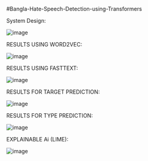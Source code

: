 #Bangla-Hate-Speech-Detection-using-Transformers

System Design:

![image](https://github.com/user-attachments/assets/b5c275b5-eeaa-4d08-a3c5-e93717b0cd72)


RESULTS USING WORD2VEC:

![image](https://github.com/user-attachments/assets/9ba8be22-1bc5-4b58-86a6-dfdb329241be)


RESULTS USING FASTTEXT:

![image](https://github.com/user-attachments/assets/2b043d02-7b0b-4c12-957b-5acc45447986)


RESULTS FOR TARGET PREDICTION:

![image](https://github.com/user-attachments/assets/ac87e789-7edf-4b8a-a550-fec730055a1c)


RESULTS FOR TYPE PREDICTION:

![image](https://github.com/user-attachments/assets/8a9bd941-7b66-4073-8ae2-9917acdaa776)


EXPLAINABLE Ai (LIME):

![image](https://github.com/user-attachments/assets/6c5e9238-5e72-43df-8f29-7b060c237eb2)
